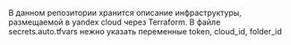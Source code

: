 В данном репозитории хранится описание инфраструктуры, размещаемой в yandex cloud через Terraform. В файле secrets.auto.tfvars нежно указать переменные token, cloud_id, folder_id
